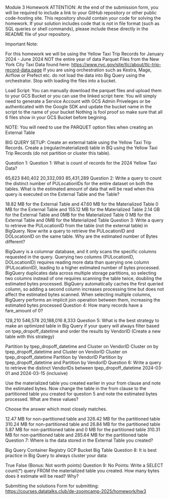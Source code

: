 Module 3 Homework
ATTENTION: At the end of the submission form, you will be required to include a link to your GitHub repository or other public code-hosting site. This repository should contain your code for solving the homework. If your solution includes code that is not in file format (such as SQL queries or shell commands), please include these directly in the README file of your repository.

Important Note:

For this homework we will be using the Yellow Taxi Trip Records for January 2024 - June 2024 NOT the entire year of data Parquet Files from the New York City Taxi Data found here:
https://www.nyc.gov/site/tlc/about/tlc-trip-record-data.page
If you are using orchestration such as Kestra, Mage, Airflow or Prefect etc. do not load the data into Big Query using the orchestrator.
Stop with loading the files into a bucket.


Load Script: You can manually download the parquet files and upload them to your GCS Bucket or you can use the linked script here:
You will simply need to generate a Service Account with GCS Admin Priveleges or be authenticated with the Google SDK and update the bucket name in the script to the name of your bucket
Nothing is fool proof so make sure that all 6 files show in your GCS Bucket before begining.


NOTE: You will need to use the PARQUET option files when creating an External Table

BIG QUERY SETUP: Create an external table using the Yellow Taxi Trip Records.
Create a (regular/materialized) table in BQ using the Yellow Taxi Trip Records (do not partition or cluster this table).

Question 1:
Question 1: What is count of records for the 2024 Yellow Taxi Data?

65,623
840,402
20,332,093
85,431,289
Question 2:
Write a query to count the distinct number of PULocationIDs for the entire dataset on both the tables.
What is the estimated amount of data that will be read when this query is executed on the External Table and the Table?

18.82 MB for the External Table and 47.60 MB for the Materialized Table
0 MB for the External Table and 155.12 MB for the Materialized Table
2.14 GB for the External Table and 0MB for the Materialized Table
0 MB for the External Table and 0MB for the Materialized Table
Question 3:
Write a query to retrieve the PULocationID from the table (not the external table) in BigQuery. Now write a query to retrieve the PULocationID and DOLocationID on the same table. Why are the estimated number of Bytes different?

BigQuery is a columnar database, and it only scans the specific columns requested in the query. Querying two columns (PULocationID, DOLocationID) requires reading more data than querying one column (PULocationID), leading to a higher estimated number of bytes processed.
BigQuery duplicates data across multiple storage partitions, so selecting two columns instead of one requires scanning the table twice, doubling the estimated bytes processed.
BigQuery automatically caches the first queried column, so adding a second column increases processing time but does not affect the estimated bytes scanned.
When selecting multiple columns, BigQuery performs an implicit join operation between them, increasing the estimated bytes processed
Question 4:
How many records have a fare_amount of 0?

128,210
546,578
20,188,016
8,333
Question 5:
What is the best strategy to make an optimized table in Big Query if your query will always filter based on tpep_dropoff_datetime and order the results by VendorID (Create a new table with this strategy)

Partition by tpep_dropoff_datetime and Cluster on VendorID
Cluster on by tpep_dropoff_datetime and Cluster on VendorID
Cluster on tpep_dropoff_datetime Partition by VendorID
Partition by tpep_dropoff_datetime and Partition by VendorID
Question 6:
Write a query to retrieve the distinct VendorIDs between tpep_dropoff_datetime 2024-03-01 and 2024-03-15 (inclusive)

Use the materialized table you created earlier in your from clause and note the estimated bytes. Now change the table in the from clause to the partitioned table you created for question 5 and note the estimated bytes processed. What are these values?

Choose the answer which most closely matches.

12.47 MB for non-partitioned table and 326.42 MB for the partitioned table
310.24 MB for non-partitioned table and 26.84 MB for the partitioned table
5.87 MB for non-partitioned table and 0 MB for the partitioned table
310.31 MB for non-partitioned table and 285.64 MB for the partitioned table
Question 7:
Where is the data stored in the External Table you created?

Big Query
Container Registry
GCP Bucket
Big Table
Question 8:
It is best practice in Big Query to always cluster your data:

True
False
(Bonus: Not worth points) Question 9:
No Points: Write a SELECT count(*) query FROM the materialized table you created. How many bytes does it estimate will be read? Why?

Submitting the solutions
Form for submitting: https://courses.datatalks.club/de-zoomcamp-2025/homework/hw3